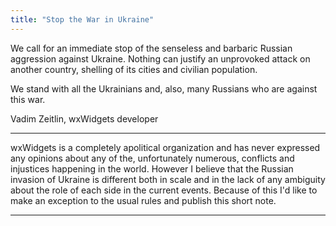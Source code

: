 ```yaml
---
title: "Stop the War in Ukraine"
---
```


We call for an immediate stop of the senseless and barbaric Russian aggression
against Ukraine. Nothing can justify an unprovoked attack on another country,
shelling of its cities and civilian population. 

We stand with all the Ukrainians and, also, many Russians who are against this
war.

Vadim Zeitlin, wxWidgets developer

---

wxWidgets is a completely apolitical organization and has never expressed any
opinions about any of the, unfortunately numerous, conflicts and injustices
happening in the world. However I believe that the Russian invasion of Ukraine
is different both in scale and in the lack of any ambiguity about the role of
each side in the current events. Because of this I'd like to make an exception
to the usual rules and publish this short note.

---

